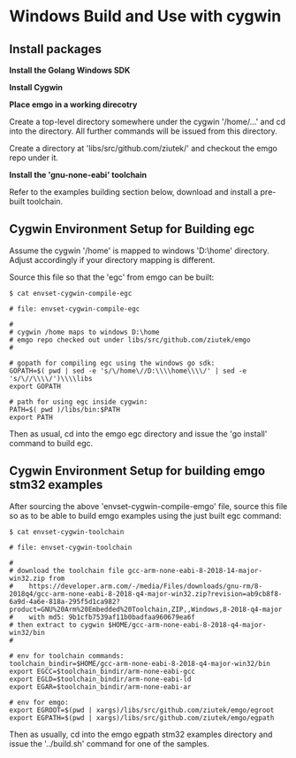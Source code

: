 
# Windows Build and Use with cygwin


## Install packages

**Install the Golang Windows SDK**

**Install Cygwin**

**Place emgo in a working direcotry**

Create a top-level directory somewhere under the cygwin '/home/...' and cd into the directory. All further commands will be issued from this directory. 

Create a directory at 'libs/src/github.com/ziutek/' and checkout the emgo repo under it. 

**Install the 'gnu-none-eabi' toolchain**

Refer to the examples building section below, download and install a pre-built toolchain. 


## Cygwin Environment Setup for Building egc

Assume the cygwin '/home' is mapped to windows 'D:\home' directory. Adjust accordingly if your directory mapping is different. 

Source this file so that the 'egc' from emgo can be built: 

```
$ cat envset-cygwin-compile-egc

# file: envset-cygwin-compile-egc

#
# cygwin /home maps to windows D:\home
# emgo repo checked out under libs/src/github.com/ziutek/emgo
#

# gopath for compiling egc using the windows go sdk:
GOPATH=$( pwd | sed -e 's/\/home\//D:\\\\home\\\\/' | sed -e 's/\//\\\\/')\\\\libs
export GOPATH

# path for using egc inside cygwin:
PATH=$( pwd )/libs/bin:$PATH
export PATH
```

Then as usual, cd into the emgo egc directory and issue the 'go install' command to build egc. 


## Cygwin Environment Setup for building emgo stm32 examples

After sourcing the above 'envset-cygwin-compile-emgo' file, source this file so as to be able to build emgo examples using the just built egc command: 

```
$ cat envset-cygwin-toolchain

# file: envset-cygwin-toolchain

#
# download the toolchain file gcc-arm-none-eabi-8-2018-14-major-win32.zip from
#    https://developer.arm.com/-/media/Files/downloads/gnu-rm/8-2018q4/gcc-arm-none-eabi-8-2018-q4-major-win32.zip?revision=ab9cb8f8-6a9d-4a6e-818a-295f5d1ca982?product=GNU%20Arm%20Embedded%20Toolchain,ZIP,,Windows,8-2018-q4-major
#    with md5: 9b1cfb7539af11b0badfaa960679ea6f
# then extract to cygwin $HOME/gcc-arm-none-eabi-8-2018-q4-major-win32/bin
#

# env for toolchain commands:
toolchain_bindir=$HOME/gcc-arm-none-eabi-8-2018-q4-major-win32/bin
export EGCC=$toolchain_bindir/arm-none-eabi-gcc
export EGLD=$toolchain_bindir/arm-none-eabi-ld
export EGAR=$toolchain_bindir/arm-none-eabi-ar

# env for emgo:
export EGROOT=$(pwd | xargs)/libs/src/github.com/ziutek/emgo/egroot
export EGPATH=$(pwd | xargs)/libs/src/github.com/ziutek/emgo/egpath
```

Then as usually, cd into the emgo egpath stm32 examples directory and issue the '../build.sh' command for one of the samples. 


